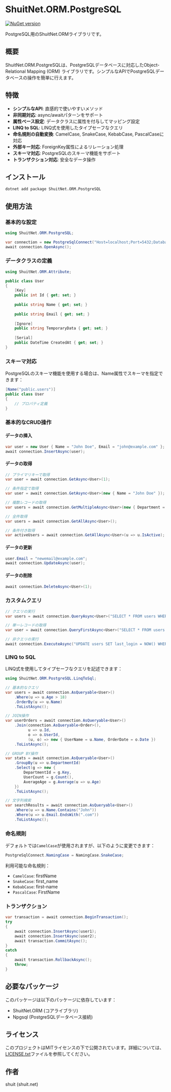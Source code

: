 # ShuitNet.ORM.PostgreSQL

[![NuGet version](https://badge.fury.io/nu/ShuitNet.ORM.PostgreSQL.svg)](https://badge.fury.io/nu/ShuitNet.ORM.PostgreSQL)

PostgreSQL用のShuitNet.ORMライブラリです。

## 概要

ShuitNet.ORM.PostgreSQLは、PostgreSQLデータベースに対応したObject-Relational Mapping (ORM) ライブラリです。シンプルなAPIでPostgreSQLデータベースの操作を簡単に行えます。

## 特徴

- **シンプルなAPI**: 直感的で使いやすいメソッド
- **非同期対応**: async/awaitパターンをサポート
- **属性ベース設定**: データクラスに属性を付与してマッピング設定
- **LINQ to SQL**: LINQ式を使用したタイプセーフなクエリ
- **命名規則の自動変換**: CamelCase, SnakeCase, KebabCase, PascalCaseに対応
- **外部キー対応**: ForeignKey属性によるリレーション処理
- **スキーマ対応**: PostgreSQLのスキーマ機能をサポート
- **トランザクション対応**: 安全なデータ操作

## インストール

```bash
dotnet add package ShuitNet.ORM.PostgreSQL
```

## 使用方法

### 基本的な設定

```csharp
using ShuitNet.ORM.PostgreSQL;

var connection = new PostgreSqlConnect("Host=localhost;Port=5432;Database=testdb;Username=user;Password=password");
await connection.OpenAsync();
```

### データクラスの定義

```csharp
using ShuitNet.ORM.Attribute;

public class User
{
    [Key]
    public int Id { get; set; }
    
    public string Name { get; set; }
    
    public string Email { get; set; }
    
    [Ignore]
    public string TemporaryData { get; set; }
    
    [Serial]
    public DateTime CreatedAt { get; set; }
}
```

### スキーマ対応

PostgreSQLのスキーマ機能を使用する場合は、Name属性でスキーマを指定できます：

```csharp
[Name("public.users")]
public class User
{
    // プロパティ定義
}
```

### 基本的なCRUD操作

#### データの挿入
```csharp
var user = new User { Name = "John Doe", Email = "john@example.com" };
await connection.InsertAsync(user);
```

#### データの取得
```csharp
// プライマリキーで取得
var user = await connection.GetAsync<User>(1);

// 条件指定で取得
var user = await connection.GetAsync<User>(new { Name = "John Doe" });

// 複数レコードの取得
var users = await connection.GetMultipleAsync<User>(new { Department = "IT" });

// 全件取得
var users = await connection.GetAllAsync<User>();

// 条件付き取得
var activeUsers = await connection.GetAllAsync<User>(u => u.IsActive);
```

#### データの更新
```csharp
user.Email = "newemail@example.com";
await connection.UpdateAsync(user);
```

#### データの削除
```csharp
await connection.DeleteAsync<User>(1);
```

### カスタムクエリ

```csharp
// クエリの実行
var users = await connection.QueryAsync<User>("SELECT * FROM users WHERE age > @age", new { age = 18 });

// 単一レコードの取得
var user = await connection.QueryFirstAsync<User>("SELECT * FROM users WHERE email = @email", new { email = "john@example.com" });

// 非クエリの実行
await connection.ExecuteAsync("UPDATE users SET last_login = NOW() WHERE id = @id", new { id = 1 });
```

### LINQ to SQL

LINQ式を使用してタイプセーフなクエリを記述できます：

```csharp
using ShuitNet.ORM.PostgreSQL.LinqToSql;

// 基本的なクエリ
var users = await connection.AsQueryable<User>()
    .Where(u => u.Age > 18)
    .OrderBy(u => u.Name)
    .ToListAsync();

// JOIN操作
var userOrders = await connection.AsQueryable<User>()
    .Join(connection.AsQueryable<Order>(),
          u => u.Id,
          o => o.UserId,
          (u, o) => new { UserName = u.Name, OrderDate = o.Date })
    .ToListAsync();

// GROUP BY操作
var stats = await connection.AsQueryable<User>()
    .GroupBy(u => u.DepartmentId)
    .Select(g => new {
        DepartmentId = g.Key,
        UserCount = g.Count(),
        AverageAge = g.Average(u => u.Age)
    })
    .ToListAsync();

// 文字列検索
var searchResults = await connection.AsQueryable<User>()
    .Where(u => u.Name.Contains("John"))
    .Where(u => u.Email.EndsWith(".com"))
    .ToListAsync();
```

### 命名規則

デフォルトでは`CamelCase`が使用されますが、以下のように変更できます：

```csharp
PostgreSqlConnect.NamingCase = NamingCase.SnakeCase;
```

利用可能な命名規則：
- `CamelCase`: firstName
- `SnakeCase`: first_name
- `KebabCase`: first-name
- `PascalCase`: FirstName

### トランザクション

```csharp
var transaction = await connection.BeginTransaction();
try
{
    await connection.InsertAsync(user1);
    await connection.InsertAsync(user2);
    await transaction.CommitAsync();
}
catch
{
    await transaction.RollbackAsync();
    throw;
}
```

## 必要なパッケージ

このパッケージは以下のパッケージに依存しています：

- ShuitNet.ORM (コアライブラリ)
- Npgsql (PostgreSQLデータベース接続)

## ライセンス

このプロジェクトはMITライセンスの下で公開されています。詳細については、[LICENSE.txt](LICENSE.txt)ファイルを参照してください。

## 作者

shuit (shuit.net)